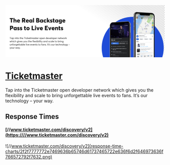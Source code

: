 [![Visit Ticketmaster](imagePreview.png)](https://developer.ticketmaster.com/products-and-docs/apis/discovery-api/v2)

# [Ticketmaster](https://developer.ticketmaster.com/products-and-docs/apis/discovery-api/v2)

Tap into the Ticketmaster open developer network which gives you the flexibility and scale to bring unforgettable live events to fans. It’s our technology – your way.

## Response Times

#### [//www.ticketmaster.com/discovery/v2](https:////www.ticketmaster.com/discovery/v2)

![//www.ticketmaster.com/discovery/v2](response-time-charts/2f2f7777772e7469636b65746d61737465722e636f6d2f646973636f766572792f7632.png)
